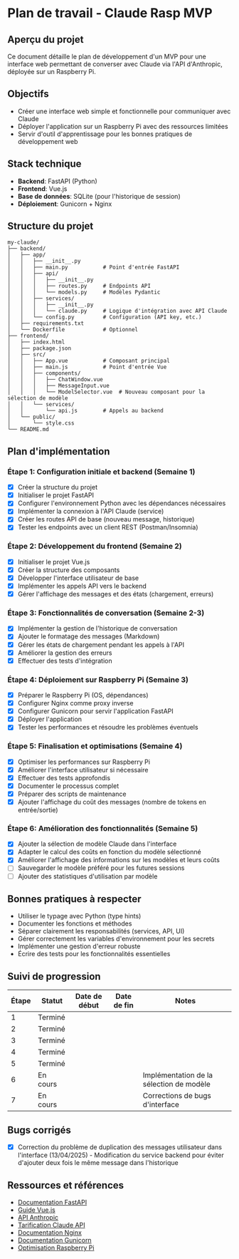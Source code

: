 # Plan de travail - Claude Rasp MVP

## Aperçu du projet
Ce document détaille le plan de développement d'un MVP pour une interface web permettant de converser avec Claude via l'API d'Anthropic, déployée sur un Raspberry Pi.

## Objectifs
- Créer une interface web simple et fonctionnelle pour communiquer avec Claude
- Déployer l'application sur un Raspberry Pi avec des ressources limitées
- Servir d'outil d'apprentissage pour les bonnes pratiques de développement web

## Stack technique
- **Backend**: FastAPI (Python)
- **Frontend**: Vue.js
- **Base de données**: SQLite (pour l'historique de session)
- **Déploiement**: Gunicorn + Nginx

## Structure du projet
```
my-claude/
├── backend/
│   ├── app/
│   │   ├── __init__.py
│   │   ├── main.py           # Point d'entrée FastAPI
│   │   ├── api/
│   │   │   ├── __init__.py
│   │   │   ├── routes.py     # Endpoints API
│   │   │   └── models.py     # Modèles Pydantic
│   │   ├── services/
│   │   │   ├── __init__.py
│   │   │   └── claude.py     # Logique d'intégration avec API Claude
│   │   └── config.py         # Configuration (API key, etc.)
│   ├── requirements.txt
│   └── Dockerfile            # Optionnel
├── frontend/
│   ├── index.html
│   ├── package.json
│   ├── src/
│   │   ├── App.vue           # Composant principal
│   │   ├── main.js           # Point d'entrée Vue
│   │   ├── components/
│   │   │   ├── ChatWindow.vue
│   │   │   ├── MessageInput.vue
│   │   │   └── ModelSelector.vue  # Nouveau composant pour la sélection de modèle
│   │   └── services/
│   │       └── api.js        # Appels au backend
│   └── public/
│       └── style.css
└── README.md
```

## Plan d'implémentation

### Étape 1: Configuration initiale et backend (Semaine 1)
- [x] Créer la structure du projet
- [x] Initialiser le projet FastAPI
- [x] Configurer l'environnement Python avec les dépendances nécessaires
- [x] Implémenter la connexion à l'API Claude (service)
- [x] Créer les routes API de base (nouveau message, historique)
- [x] Tester les endpoints avec un client REST (Postman/Insomnia)

### Étape 2: Développement du frontend (Semaine 2)
- [x] Initialiser le projet Vue.js
- [x] Créer la structure des composants
- [x] Développer l'interface utilisateur de base
- [x] Implémenter les appels API vers le backend
- [x] Gérer l'affichage des messages et des états (chargement, erreurs)

### Étape 3: Fonctionnalités de conversation (Semaine 2-3)
- [x] Implémenter la gestion de l'historique de conversation
- [x] Ajouter le formatage des messages (Markdown)
- [x] Gérer les états de chargement pendant les appels à l'API
- [x] Améliorer la gestion des erreurs
- [x] Effectuer des tests d'intégration

### Étape 4: Déploiement sur Raspberry Pi (Semaine 3)
- [x] Préparer le Raspberry Pi (OS, dépendances)
- [x] Configurer Nginx comme proxy inverse
- [x] Configurer Gunicorn pour servir l'application FastAPI
- [x] Déployer l'application
- [x] Tester les performances et résoudre les problèmes éventuels

### Étape 5: Finalisation et optimisations (Semaine 4)
- [x] Optimiser les performances sur Raspberry Pi
- [x] Améliorer l'interface utilisateur si nécessaire
- [x] Effectuer des tests approfondis
- [x] Documenter le processus complet
- [x] Préparer des scripts de maintenance
- [x] Ajouter l'affichage du coût des messages (nombre de tokens en entrée/sortie)

### Étape 6: Amélioration des fonctionnalités (Semaine 5)
- [x] Ajouter la sélection de modèle Claude dans l'interface
- [x] Adapter le calcul des coûts en fonction du modèle sélectionné
- [x] Améliorer l'affichage des informations sur les modèles et leurs coûts
- [ ] Sauvegarder le modèle préféré pour les futures sessions
- [ ] Ajouter des statistiques d'utilisation par modèle

## Bonnes pratiques à respecter
- Utiliser le typage avec Python (type hints)
- Documenter les fonctions et méthodes
- Séparer clairement les responsabilités (services, API, UI)
- Gérer correctement les variables d'environnement pour les secrets
- Implémenter une gestion d'erreur robuste
- Écrire des tests pour les fonctionnalités essentielles

## Suivi de progression
| Étape | Statut | Date de début | Date de fin | Notes |
|-------|--------|--------------|------------|-------|
| 1     | Terminé |              |            |       |
| 2     | Terminé |              |            |       |
| 3     | Terminé |              |            |       |
| 4     | Terminé |              |            |       |
| 5     | Terminé |              |            |       |
| 6     | En cours |              |            | Implémentation de la sélection de modèle |
| 7     | En cours |              |            | Corrections de bugs d'interface |

## Bugs corrigés
- [x] Correction du problème de duplication des messages utilisateur dans l'interface (13/04/2025) - Modification du service backend pour éviter d'ajouter deux fois le même message dans l'historique

## Ressources et références
- [Documentation FastAPI](https://fastapi.tiangolo.com/)
- [Guide Vue.js](https://vuejs.org/guide/introduction.html)
- [API Anthropic](https://docs.anthropic.com/claude/reference/getting-started-with-the-api)
- [Tarification Claude API](https://www.anthropic.com/pricing#api)
- [Documentation Nginx](https://nginx.org/en/docs/)
- [Documentation Gunicorn](https://docs.gunicorn.org/en/stable/)
- [Optimisation Raspberry Pi](https://www.raspberrypi.org/documentation/computers/os.html)

